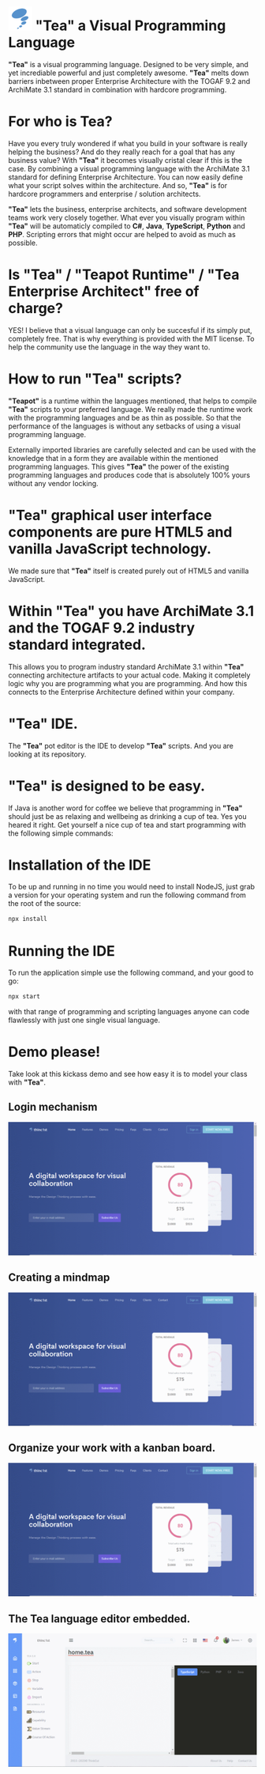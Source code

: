 # ![Tea](public/android-icon-48x48.png?raw=true "Tea") "Tea" a Visual Programming Language
**"Tea"** is a visual programming language. Designed to be very simple, and yet incrediable powerful and just completely awesome.
**"Tea"** melts down barriers inbetween proper Enterprise Architecture with the TOGAF 9.2 and ArchiMate 3.1 standard in combination with hardcore programming.

# For who is Tea?
Have you every truly wondered if what you build in your software is really helping the business?
And do they really reach for a goal that has any business value?
With **"Tea"** it becomes visually cristal clear if this is the case.
By combining a visual programming language with the ArchiMate 3.1 standard for defining Enterprise Architecture.
You can now easily define what your script solves within the architecture.
And so, **"Tea"** is for hardcore programmers and enterprise / solution architects.

**"Tea"** lets the business, enterprise architects, and software development teams work very closely together.
What ever you visually program within **"Tea"** will be automaticly compiled to **C#**, **Java**, **TypeScript**, **Python** and **PHP**.
Scripting errors that might occur are helped to avoid as much as possible.

# Is **"Tea"** / **"Teapot Runtime"** / **"Tea Enterprise Architect"** free of charge?
YES! I believe that a visual language can only be succesful if its simply put, completely free.
That is why everything is provided with the MIT license. To help the community use the language in the way they want to.

# How to run **"Tea"** scripts?
**"Teapot"** is a runtime within the languages mentioned, that helps to compile **"Tea"** scripts to your preferred language.
We really made the runtime work with the programming languages and be as thin as possible.
So that the performance of the languages is without any setbacks of using a visual programming language.

Externally imported libraries are carefully selected and can be used with the knowledge that in a form they are available within the mentioned programming languages.
This gives **"Tea"** the power of the existing programming languages and produces code that is absolutely 100% yours without any vendor locking.

# **"Tea"** graphical user interface components are pure HTML5 and vanilla JavaScript technology.
We made sure that **"Tea"** itself is created purely out of HTML5 and vanilla JavaScript.

# Within **"Tea"** you have ArchiMate 3.1 and the TOGAF 9.2 industry standard integrated.
This allows you to program industry standard ArchiMate 3.1 within **"Tea"** connecting architecture artifacts to your actual code. Making it completely logic why you are programming what you are programming. And how this connects to the Enterprise Architecture defined within your company.

# **"Tea"** IDE.
The **"Tea"** pot editor is the IDE to develop **"Tea"** scripts. And you are looking at its repository.

# **"Tea"** is designed to be easy.
If Java is another word for coffee we believe that programming in **"Tea"** should just be as relaxing and wellbeing as drinking a cup of tea.
Yes you heared it right. Get yourself a nice cup of tea and start programming with the following simple commands:

# Installation of the IDE
To be up and running in no time you would need to install NodeJS, just grab a version for your operating system and run the following command from the root of the source:

```sh
npx install
```

# Running the IDE
To run the application simple use the following command, and your good to go:

```sh
npx start
```

with that range of programming and scripting languages anyone can code flawlessly with just one single visual language.

# Demo please!
Take look at this kickass demo and see how easy it is to model your class with **"Tea"**.

## Login mechanism
![Example of the Editor](login.gif?raw=true "Example of the login")

## Creating a mindmap
![Example of the Editor](mindmap.gif?raw=true "Example of the mindmap editor")

## Organize your work with a kanban board.
![Example of the Editor](kanbanboard.gif?raw=true "Example of the Editor")

## The Tea language editor embedded.
![Example of the Editor](view.gif?raw=true "Example of the Editor")
